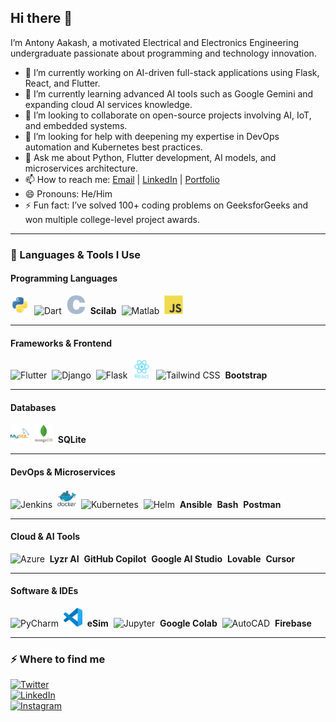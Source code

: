 ## Hi there 👋

I’m Antony Aakash, a motivated Electrical and Electronics Engineering undergraduate passionate about programming and technology innovation. 

- 🔭 I’m currently working on AI-driven full-stack applications using Flask, React, and Flutter.
- 🌱 I’m currently learning advanced AI tools such as Google Gemini and expanding cloud AI services knowledge.
- 👯 I’m looking to collaborate on open-source projects involving AI, IoT, and embedded systems.
- 🤔 I’m looking for help with deepening my expertise in DevOps automation and Kubernetes best practices.
- 💬 Ask me about Python, Flutter development, AI models, and microservices architecture.
- 📫 How to reach me: [Email](mailto:aakash2005s@gmail.com) | [LinkedIn](https://www.linkedin.com/in/antony-aakash-s) | [Portfolio](https://www.aakashas25.github.io/antony-aakash-s/)
- 😄 Pronouns: He/Him
- ⚡ Fun fact: I’ve solved 100+ coding problems on GeeksforGeeks and won multiple college-level project awards.

---

### 🚀 Languages & Tools I Use

#### Programming Languages  
<img src="https://raw.githubusercontent.com/devicons/devicon/master/icons/python/python-original.svg" alt="Python" width="30"/>&nbsp;
<img src="https://www.vectorlogo.zone/logos/dartlang/dartlang-icon.svg" alt="Dart" width="30"/>&nbsp;
<img src="https://raw.githubusercontent.com/devicons/devicon/master/icons/c/c-original.svg" alt="C" width="30"/>&nbsp;
<strong>Scilab</strong>&nbsp;
<img src="https://upload.wikimedia.org/wikipedia/commons/2/21/Matlab_Logo.png" alt="Matlab" width="30"/>&nbsp;
<img src="https://raw.githubusercontent.com/devicons/devicon/master/icons/javascript/javascript-original.svg" alt="JavaScript" width="30"/>

---

#### Frameworks & Frontend  
<img src="https://www.vectorlogo.zone/logos/flutterio/flutterio-icon.svg" alt="Flutter" width="30"/>&nbsp;
<img src="https://cdn.worldvectorlogo.com/logos/django.svg" alt="Django" width="30"/>&nbsp;
<img src="https://www.vectorlogo.zone/logos/pocoo_flask/pocoo_flask-icon.svg" alt="Flask" width="30"/>&nbsp;
<img src="https://raw.githubusercontent.com/devicons/devicon/master/icons/react/react-original-wordmark.svg" alt="React" width="30"/>&nbsp;
<img src="https://www.vectorlogo.zone/logos/tailwindcss/tailwindcss-icon.svg" alt="Tailwind CSS" width="30"/>&nbsp;
<strong>Bootstrap</strong>

---

#### Databases  
<img src="https://raw.githubusercontent.com/devicons/devicon/master/icons/mysql/mysql-original-wordmark.svg" alt="MySQL" width="30"/>&nbsp;
<img src="https://raw.githubusercontent.com/devicons/devicon/master/icons/mongodb/mongodb-original-wordmark.svg" alt="MongoDB" width="30"/>&nbsp;
<strong>SQLite</strong>

---

#### DevOps & Microservices  
<img src="https://www.vectorlogo.zone/logos/jenkins/jenkins-icon.svg" alt="Jenkins" width="30"/>&nbsp;
<img src="https://raw.githubusercontent.com/devicons/devicon/master/icons/docker/docker-original-wordmark.svg" alt="Docker" width="30"/>&nbsp;
<img src="https://www.vectorlogo.zone/logos/kubernetes/kubernetes-icon.svg" alt="Kubernetes" width="30"/>&nbsp;
<img src="https://helm.sh/img/helm.svg" alt="Helm" width="30"/>&nbsp;
<strong>Ansible</strong>&nbsp;
<strong>Bash</strong>&nbsp;
<strong>Postman</strong>

---

#### Cloud & AI Tools  
<img src="https://www.vectorlogo.zone/logos/microsoft_azure/microsoft_azure-icon.svg" alt="Azure" width="30"/>&nbsp;
<strong>Lyzr AI</strong>&nbsp;
<strong>GitHub Copilot</strong>&nbsp;
<strong>Google AI Studio</strong>&nbsp;
<strong>Lovable</strong>&nbsp;
<strong>Cursor</strong>

---

#### Software & IDEs  
<img src="https://upload.wikimedia.org/wikipedia/commons/1/1f/PyCharm_Icon.svg" alt="PyCharm" width="30"/>&nbsp;
<img src="https://raw.githubusercontent.com/devicons/devicon/master/icons/vscode/vscode-original.svg" alt="VSCode" width="30"/>&nbsp;
<strong>eSim</strong>&nbsp;
<img src="https://jupyter.org/assets/nav_logo.svg" alt="Jupyter" width="30"/>&nbsp;
<strong>Google Colab</strong>&nbsp;
<img src="https://upload.wikimedia.org/wikipedia/commons/7/7a/Autodesk_AutoCAD_Logo.svg" alt="AutoCAD" width="30"/>&nbsp;
<strong>Firebase</strong>





---

### ⚡️ Where to find me

[![Twitter](https://img.shields.io/badge/twitter-x?style=for-the-badge&logo=x&logoColor=white&color=%230f1419)](https://x.com/AakashAS22)  
[![LinkedIn](https://img.shields.io/badge/linkedin-logo?style=for-the-badge&logo=linkedin&logoColor=white&color=%230a77b6)](https://www.linkedin.com/in/antony-aakash-s)  
[![Instagram](https://img.shields.io/badge/instagram-logo?style=for-the-badge&logo=instagram&logoColor=white&color=%23F35369)](https://www.instagram.com/_aakash_22_)
